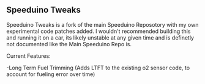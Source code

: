 ## Speeduino Tweaks
Speeduino Tweaks is a fork of the main Speeduino Reposotory with my own experimental code patches added. I wouldn't recommended building this and running it on a car, its likely unstable at any given time and is definetly not documented like the Main Speeduino Repo is.

Current Features:

-Long Term Fuel Trimming (Adds LTFT to the existing o2 sensor code, to account for fueling error over time)
